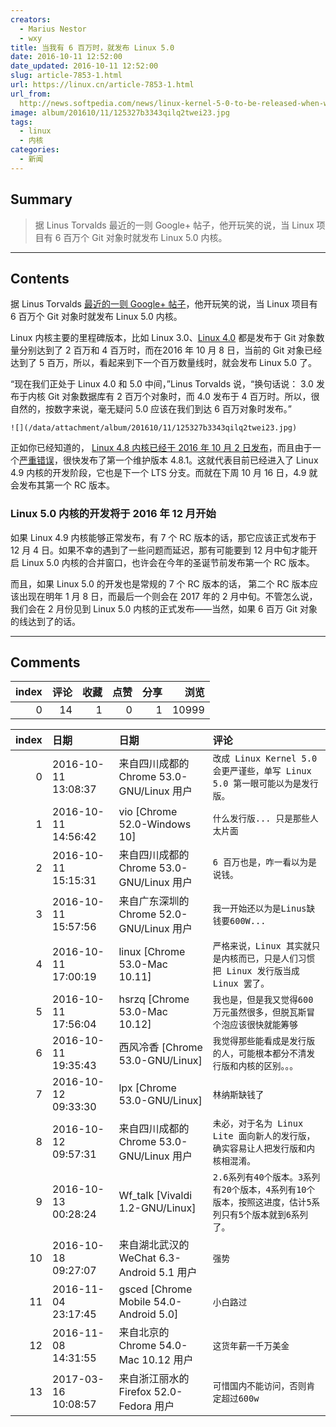 ```yaml
---
creators:
  - Marius Nestor
  - wxy
title: 当我有 6 百万时，就发布 Linux 5.0
date: 2016-10-11 12:52:00
date_updated: 2016-10-11 12:52:00
slug: article-7853-1.html
url: https://linux.cn/article-7853-1.html
url_from: 
  http://news.softpedia.com/news/linux-kernel-5-0-to-be-released-when-we-hit-6m-git-objects-says-linus-torvalds-509108.shtml
image: album/201610/11/125327b3343qilq2twei23.jpg
tags:
  - linux
  - 内核
categories:
  - 新闻
---
```


## Summary

> 据 Linus Torvalds 最近的一则 Google+ 帖子，他开玩笑的说，当 Linux 项目有 6 百万个 Git 对象时就发布 Linux 5.0 内核。

***

<!-- more -->

## Contents

据 Linus Torvalds [最近的一则 Google+ 帖子](https://plus.google.com/+LinusTorvalds/posts/hbdxizBNrYn)，他开玩笑的说，当 Linux 项目有 6 百万个 Git 对象时就发布 Linux 5.0 内核。

Linux 内核主要的里程碑版本，比如 Linux 3.0、[Linux 4.0](https://linux.cn/article-5259-1.html) 都是发布于 Git 对象数量分别达到了 2 百万和 4 百万时，而在2016 年 10 月 8 日，当前的 Git 对象已经达到了 5 百万，所以，看起来到下一个百万数量线时，就会发布 Linux 5.0 了。

“现在我们正处于 Linux 4.0 和 5.0 中间，”Linus Torvalds 说，“换句话说： 3.0 发布于内核 Git 对象数据库有 2 百万个对象时，而 4.0 发布于 4 百万时。所以，很自然的，按数字来说，毫无疑问 5.0 应该在我们到达 6 百万对象时发布。”

`![](/data/attachment/album/201610/11/125327b3343qilq2twei23.jpg)`

正如你已经知道的， [Linux 4.8 内核已经于 2016 年 10 月 2 日发布](https://linux.cn/article-7837-1.html)，而且由于一个[严重错误](http://lkml.iu.edu/hypermail/linux/kernel/1610.0/00878.html)，很快发布了第一个维护版本 4.8.1。这就代表目前已经进入了 Linux 4.9 内核的开发阶段，它也是下一个 LTS 分支。而就在下周 10 月 16 日，4.9 就会发布其第一个 RC 版本。

### Linux 5.0 内核的开发将于 2016 年 12 月开始

如果 Linux 4.9 内核能够正常发布，有 7 个 RC 版本的话，那它应该正式发布于 12 月 4 日。如果不幸的遇到了一些问题而延迟，那有可能要到 12 月中旬才能开启 Linux 5.0 内核的合并窗口，也许会在今年的圣诞节前发布第一个 RC 版本。

而且，如果 Linux 5.0 的开发也是常规的 7 个 RC 版本的话， 第二个 RC 版本应该出现在明年 1 月 8 日，而最后一个则会在 2017 年的 2 月中旬。不管怎么说，我们会在 2 月份见到 Linux 5.0 内核的正式发布——当然，如果 6 百万 Git 对象的线达到了的话。

***

## Comments


|   index |   评论 |   收藏 |   点赞 |   分享 |   浏览 |
|--------:|-------:|-------:|-------:|-------:|-------:|
|       0 |     14 |      1 |      0 |      1 |  10999 |

|   index | 日期                | 日期                                       | 评论                                                                                                 |
|--------:|:--------------------|:-------------------------------------------|:-----------------------------------------------------------------------------------------------------|
|       0 | 2016-10-11 13:08:37 | 来自四川成都的 Chrome 53.0-GNU/Linux 用户  | `改成 Linux Kernel 5.0 会更严谨些，单写 Linux 5.0 第一眼可能以为是发行版。`                          |
|       1 | 2016-10-11 14:56:42 | vio [Chrome 52.0-Windows 10]               | `什么发行版... 只是那些人太片面`                                                                     |
|       2 | 2016-10-11 15:15:31 | 来自四川成都的 Chrome 53.0-GNU/Linux 用户  | `6 百万也是，咋一看以为是说钱。`                                                                     |
|       3 | 2016-10-11 15:57:56 | 来自广东深圳的 Chrome 52.0-GNU/Linux 用户  | `我一开始还以为是Linus缺钱要600W...`                                                                 |
|       4 | 2016-10-11 17:00:19 | linux [Chrome 53.0-Mac 10.11]              | `严格来说，Linux 其实就只是内核而已，只是人们习惯把 Linux 发行版当成 Linux 罢了。`                   |
|       5 | 2016-10-11 17:56:04 | hsrzq [Chrome 53.0-Mac 10.12]              | `我也是，但是我又觉得600万元虽然很多，但脱瓦斯冒个泡应该很快就能筹够`                                |
|       6 | 2016-10-11 19:35:43 | 西风冷香 [Chrome 53.0-GNU/Linux]           | `我觉得那些能看成是发行版的人，可能根本都分不清发行版和内核的区别。。。`                             |
|       7 | 2016-10-12 09:33:30 | lpx [Chrome 53.0-GNU/Linux]                | `林纳斯缺钱了`                                                                                       |
|       8 | 2016-10-12 09:57:31 | 来自四川成都的 Chrome 53.0-GNU/Linux 用户  | `未必，对于名为 Linux Lite 面向新人的发行版，确实容易让人把发行版和内核相混淆。`                     |
|       9 | 2016-10-13 00:28:24 | Wf_talk [Vivaldi 1.2-GNU/Linux]            | `2.6系列有40个版本。3系列有20个版本，4系列有10个版本，按照这进度，估计5系列只有5个版本就到6系列了。` |
|      10 | 2016-10-18 09:27:07 | 来自湖北武汉的 WeChat 6.3-Android 5.1 用户 | `强势`                                                                                               |
|      11 | 2016-11-04 23:17:45 | gsced [Chrome Mobile 54.0-Android 5.0]     | `小白路过`                                                                                           |
|      12 | 2016-11-08 14:31:55 | 来自北京的 Chrome 54.0-Mac 10.12 用户      | `这货年薪一千万美金`                                                                                 |
|      13 | 2017-03-16 10:08:57 | 来自浙江丽水的 Firefox 52.0-Fedora 用户    | `可惜国内不能访问，否则肯定超过600w`                                                                 |
